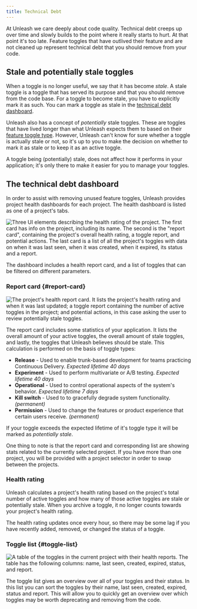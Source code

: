 ```yaml
---
title: Technical Debt
---
```


At Unleash we care deeply about code quality. Technical debt creeps up over time and slowly builds to the point where it really starts to hurt. At that point it's too late. Feature toggles that have outlived their feature and are not cleaned up represent technical debt that you should remove from your code.

## Stale and potentially stale toggles

When a toggle is no longer useful, we say that it has become _stale_. A stale toggle is a toggle that has served its purpose and that you should remove from the code base. For a toggle to become stale, you have to explicitly mark it as such. You can mark a toggle as stale in the [technical debt dashboard](#the-technical-debt-dashboard).

Unleash also has a concept of _potentially_ stale toggles. These are toggles that have lived longer than what Unleash expects them to based on their [feature toggle type](../reference/feature-toggle-types.md). However, Unleash can't know for sure whether a toggle is actually stale or not, so it's up to you to make the decision on whether to mark it as stale or to keep it as an active toggle.

A toggle being (potentially) stale, does not affect how it performs in your application; it's only there to make it easier for you to manage your toggles.

## The technical debt dashboard

In order to assist with removing unused feature toggles, Unleash provides project health dashboards for each project. The health dashboard is listed as one of a project's tabs.

![Three UI elements describing the health rating of the project. The first card has info on the project, including its name. The second is the "report card", containing the project's overall health rating, a toggle report, and potential actions. The last card is a list of all the project's toggles with data on when it was last seen, when it was created, when it expired, its status and a report.](/img/reporting.png)

The dashboard includes a health report card, and a list of toggles that can be filtered on different parameters.

### Report card {#report-card}

![The project's health report card. It lists the project's health rating and when it was last updated; a toggle report containing the number of active toggles in the project; and potential actions, in this case asking the user to review potentially stale toggles.](/img/reportcard.png)

The report card includes some statistics of your application. It lists the overall amount of your active toggles, the overall amount of stale toggles, and lastly, the toggles that Unleash believes should be stale. This calculation is performed on the basis of toggle types:

- **Release** - Used to enable trunk-based development for teams practicing Continuous Delivery. _Expected lifetime 40 days_
- **Experiment** - Used to perform multivariate or A/B testing. _Expected lifetime 40 days_
- **Operational** - Used to control operational aspects of the system's behavior. _Expected lifetime 7 days_
- **Kill switch** - Used to to gracefully degrade system functionality. _(permanent)_
- **Permission** - Used to change the features or product experience that certain users receive. _(permanent)_

If your toggle exceeds the expected lifetime of it's toggle type it will be marked as _potentially stale_.

One thing to note is that the report card and corresponding list are showing stats related to the currently selected project. If you have more than one project, you will be provided with a project selector in order to swap between the projects.

### Health rating

Unleash calculates a project's health rating based on the project's total number of active toggles and how many of those active toggles are stale or potentially stale. When you archive a toggle, it no longer counts towards your project's health rating.

The health rating updates once every hour, so there may be some lag if you have recently added, removed, or changed the status of a toggle.

### Toggle list {#toggle-list}

![A table of the toggles in the current project with their health reports. The table has the following columns: name, last seen, created, expired, status, and report.](/img/togglelist.png)

The toggle list gives an overview over all of your toggles and their status. In this list you can sort the toggles by their name, last seen, created, expired, status and report. This will allow you to quickly get an overview over which toggles may be worth deprecating and removing from the code.
